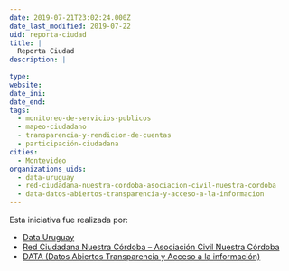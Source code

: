 ```yaml
---
date: 2019-07-21T23:02:24.000Z
date_last_modified: 2019-07-22
uid: reporta-ciudad
title: |
  Reporta Ciudad
description: |
  
type: 
website: 
date_ini: 
date_end: 
tags:
  - monitoreo-de-servicios-publicos
  - mapeo-ciudadano
  - transparencia-y-rendicion-de-cuentas
  - participación-ciudadana
cities: 
  - Montevideo
organizations_uids:
  - data-uruguay
  - red-ciudadana-nuestra-cordoba-asociacion-civil-nuestra-cordoba
  - data-datos-abiertos-transparencia-y-acceso-a-la-informacion
---
```


Esta iniciativa fue realizada por:

- [Data Uruguay](/organizaciones/data-uruguay)
- [Red Ciudadana Nuestra Córdoba – Asociación Civil Nuestra Córdoba](/organizaciones/red-ciudadana-nuestra-cordoba-asociacion-civil-nuestra-cordoba)
- [DATA (Datos Abiertos Transparencia y Acceso a la información)](/organizaciones/data-datos-abiertos-transparencia-y-acceso-a-la-informacion)
